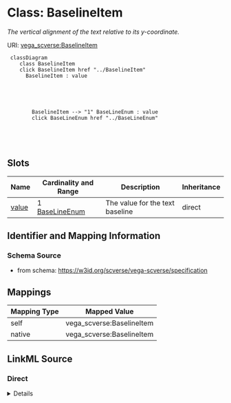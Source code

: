 

# Class: BaselineItem 


_The  vertical alignment of the text relative to its y-coordinate._





URI: [vega_scverse:BaselineItem](https://w3id.org/scverse/vega-scverse/BaselineItem)






```mermaid
 classDiagram
    class BaselineItem
    click BaselineItem href "../BaselineItem"
      BaselineItem : value
        
          
    
        
        
        BaselineItem --> "1" BaseLineEnum : value
        click BaseLineEnum href "../BaseLineEnum"
    

        
      
```




<!-- no inheritance hierarchy -->


## Slots

| Name | Cardinality and Range | Description | Inheritance |
| ---  | --- | --- | --- |
| [value](value.md) | 1 <br/> [BaseLineEnum](BaseLineEnum.md) | The value for the text baseline | direct |









## Identifier and Mapping Information







### Schema Source


* from schema: https://w3id.org/scverse/vega-scverse/specification




## Mappings

| Mapping Type | Mapped Value |
| ---  | ---  |
| self | vega_scverse:BaselineItem |
| native | vega_scverse:BaselineItem |







## LinkML Source

<!-- TODO: investigate https://stackoverflow.com/questions/37606292/how-to-create-tabbed-code-blocks-in-mkdocs-or-sphinx -->

### Direct

<details>
```yaml
name: baselineItem
description: The  vertical alignment of the text relative to its y-coordinate.
from_schema: https://w3id.org/scverse/vega-scverse/specification
attributes:
  value:
    name: value
    description: The value for the text baseline.
    from_schema: https://w3id.org/scverse/vega-scverse/marks
    domain_of:
    - PositionItem
    - TextItem
    - baselineItem
    - FontItem
    - FontSizeItem
    - FontWeightItem
    - FontStyleItem
    - RGBHexItem
    - CircleShape
    range: BaseLineEnum
    required: true

```
</details>

### Induced

<details>
```yaml
name: baselineItem
description: The  vertical alignment of the text relative to its y-coordinate.
from_schema: https://w3id.org/scverse/vega-scverse/specification
attributes:
  value:
    name: value
    description: The value for the text baseline.
    from_schema: https://w3id.org/scverse/vega-scverse/marks
    alias: value
    owner: baselineItem
    domain_of:
    - PositionItem
    - TextItem
    - baselineItem
    - FontItem
    - FontSizeItem
    - FontWeightItem
    - FontStyleItem
    - RGBHexItem
    - CircleShape
    range: BaseLineEnum
    required: true

```
</details>